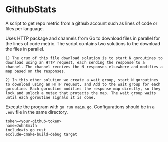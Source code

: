 # GithubStats
A script to get repo metric from a github account such as lines of code or files per language.

Uses HTTP package and channels from Go to download files in parallel for the lines of code metric.
The script contains two solutions to the download the files in parallel.

`1)
The crux of this file download solution is to start N goroutines to download using an HTTP request, each sending the response to a channel.
The channel receives the N responses elsewhere and modifies a map based on the responses.
`

`2)
In this other solution we create a wait group, start N goroutines to download using an HTTP request, and Add to the wait group for each goroutine.
Each goroutine modifies the response map directly, so they lock and unlock a mutex that protects the map.
The wait group waits until each goroutine signals it is done.
`

Execute the program with `go run main.go`. Configurations should be in a `.env` file in the same directory.
```
token=<your-github-token>
name=JohnSmith
include=ts go rust
exclude=cmake-build-debug target
```